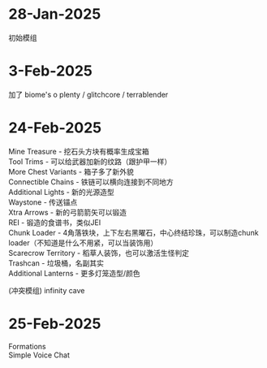 # 28-Jan-2025
初始模组

# 3-Feb-2025
加了 biome's o plenty / glitchcore / terrablender

# 24-Feb-2025
Mine Treasure - 挖石头方块有概率生成宝箱  
Tool Trims - 可以给武器加新的纹路（跟护甲一样）  
More Chest Variants - 箱子多了新外貌  
Connectible Chains - 铁链可以横向连接到不同地方  
Additional Lights - 新的光源造型  
Waystone - 传送锚点  
Xtra Arrows - 新的弓箭箭矢可以锻造  
REI - 锻造的食谱书，类似JEI  
Chunk Loader - 4角落铁块，上下左右黑曜石，中心终结珍珠，可以制造chunk loader（不知道是什么不用紧，可以当装饰用）  
Scarecrow Territory - 稻草人装饰，也可以激活生怪判定  
Trashcan - 垃圾桶，名副其实  
Additional Lanterns - 更多灯笼造型/颜色  

(冲突模组) infinity cave 

# 25-Feb-2025
Formations  
Simple Voice Chat 